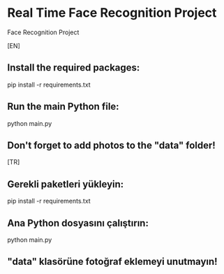 # Real Time Face Recognition Project
 Face Recognition Project

[EN]

## Install the required packages:
pip install -r requirements.txt
## Run the main Python file:
python main.py

## Don't forget to add photos to the "data" folder!


[TR]

## Gerekli paketleri yükleyin:
pip install -r requirements.txt
## Ana Python dosyasını çalıştırın:
python main.py

## "data" klasörüne fotoğraf eklemeyi unutmayın!